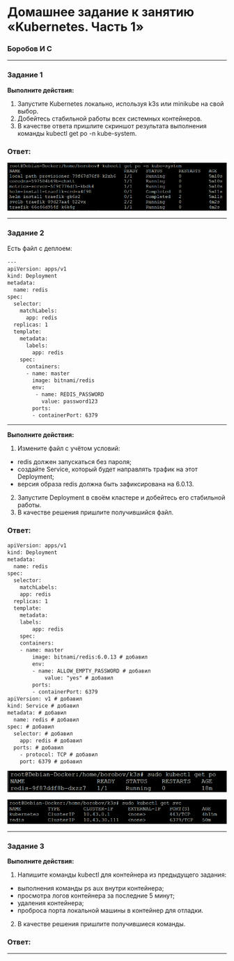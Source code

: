 # Домашнее задание к занятию «Kubernetes. Часть 1»
### Боробов И С

---

### Задание 1

**Выполните действия:**

1. Запустите Kubernetes локально, используя k3s или minikube на свой выбор.
1. Добейтесь стабильной работы всех системных контейнеров.
2. В качестве ответа пришлите скриншот результата выполнения команды kubectl get po -n kube-system.

### Ответ:

![img-6-05-1](https://github.com/Borobov/03-Virtualization-automation-and-CICD/blob/3bdf79bb964b56157b20a366965c784657da9f59/img-6-05/img-6-05-1.png)

------
### Задание 2


Есть файл с деплоем:

```
---
apiVersion: apps/v1
kind: Deployment
metadata:
  name: redis
spec:
  selector:
    matchLabels:
      app: redis
  replicas: 1
  template:
    metadata:
      labels:
        app: redis
    spec:
      containers:
      - name: master
        image: bitnami/redis
        env:
         - name: REDIS_PASSWORD
           value: password123
        ports:
        - containerPort: 6379
```

------
**Выполните действия:**

1. Измените файл с учётом условий:

 * redis должен запускаться без пароля;
 * создайте Service, который будет направлять трафик на этот Deployment;
 * версия образа redis должна быть зафиксирована на 6.0.13.

2. Запустите Deployment в своём кластере и добейтесь его стабильной работы.
3. В качестве решения пришлите получившийся файл.

### Ответ:

```
apiVersion: apps/v1
kind: Deployment
metadata:
  name: redis
spec:
  selector:
	matchLabels:
  	app: redis
  replicas: 1
  template:
	metadata:
  	labels:
    	app: redis
	spec:
  	containers:
  	- name: master
    	image: bitnami/redis:6.0.13 # добавил
    	env:
      	- name: ALLOW_EMPTY_PASSWORD # добавил
        	value: "yes" # добавил
    	ports:
      	- containerPort: 6379
apiVersion: v1 # добавил
kind: Service # добавил
metadata: # добавил
  name: redis # добавил
spec: # добавил
  selector: # добавил
	app: redis # добавил
  ports: # добавил 
	- protocol: TCP # добавил
  	port: 6379 # добавил

```
![img-6-05-2](https://github.com/Borobov/03-Virtualization-automation-and-CICD/blob/3bdf79bb964b56157b20a366965c784657da9f59/img-6-05/img-6-05-2.png)

![img-6-05-3](https://github.com/Borobov/03-Virtualization-automation-and-CICD/blob/3bdf79bb964b56157b20a366965c784657da9f59/img-6-05/img-6-05-3.png)

------
### Задание 3

**Выполните действия:**

1. Напишите команды kubectl для контейнера из предыдущего задания:

 - выполнения команды ps aux внутри контейнера;
 - просмотра логов контейнера за последние 5 минут;
 - удаления контейнера;
 - проброса порта локальной машины в контейнер для отладки.

2. В качестве решения пришлите получившиеся команды.

### Ответ:

------
